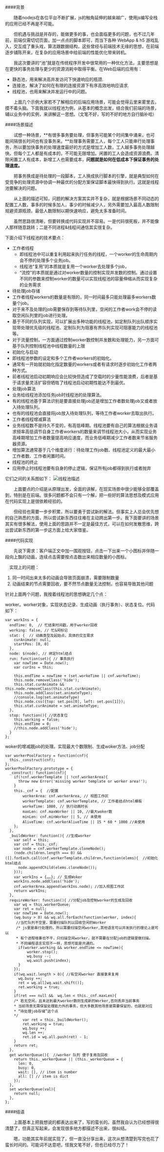 ####背景

&emsp;&emsp;随着nodejs在各位平台不断扩展，js的触角延伸的越来越广，使用js编写全栈的应用已经不再是不可能。

&emsp;&emsp;但机遇与挑战是并存的，能做更多的事，也会面临更多的问题，也不过几年前，前端仅需切切页面，加一点点的脚本即可，而当下各种 WebApp & h5 游戏乱入，交互成了重头戏，算法跟数据结构，这些曾经与前端技术无缘的思想，在前端逐步铺陈开来，在复杂的应用场景中给前端的性能优化带来转机。

&emsp;&emsp;我这次要讲的“池”就是在传统程序开发中很常用的一种优化方法，主要思想是在更快的事务处理与更少的资源消耗中取得平衡。在Web后端的应用有：

* 静态池，用来解决高并发访问下快速响应的瓶颈.
* 连接池，解决了如何在有限的连接资源下有序高效地响应请求.
* 线程池，也用来解决并发运行中的问题。

&emsp;&emsp;上面几个示例大家若不了解相应的后端应用场景，可能会觉得云里来雾里去，摸不着头脑。下面我就以线程池为例，从基本的概念出发，结合我们前端的场景，辅以业务中的实例，来讲解这一思想。（文笔不好，写的不好的地方自行脑补哈）

####场景描述

&emsp;&emsp;试想一种场景，**有很多事务要处理，但事务可能某个时间集中涌来，也可能间隔很长时间也有没事务来。**处理事务需要工人，每个工人只能串行处理事务，所以要加快事务的处理速度最好的方式是增加工人数，工人越多事务处理越快。但每个工人都是有成本的，不可能无限增加。闲置的工人会造成资源浪费。清除闲置工人有成本，新增工人也需要成本，**问题就是如何在低成本下保证事务的处理速度。**

&emsp;&emsp;把事务换成是待处理的一段脚本，工人换成执行脚本的引擎，就是典型如何在受竞争的处理资源中协调一种最优的分配方案保证脚本最快得到执行。这就是线程池要解决的问题。

&emsp;&emsp;从上面的描述可知，问题的解决方案其实并不复杂，就是根据场景不同动态的配置工人数，事多的时候多加人，事少的时候减少人，另外需要加入最高人数限制规避资源瓶颈，最低人数限制以期快速响应，避免太多准备时间。

&emsp;&emsp;虽然思路很清晰，但要转换成代码实现并不容易。一是代码很死板，并不能像人那样随意跳转；二是不同进程&线程间通信其实很复杂。

下面介绍下线程池的技术要点：

* 工作者线程
  * 即线程池中可以重复利用起来执行任务的线程，一个worker的生命周期内会不停的处理多个业务job。
  * 线程池“复用”的本质就是复用一个worker去处理多个job，
  * “流控”的本质就是通过对worker数量的控制实现并发数的控制。通过设置不同的参数来控制worker的数量可以实现线程池的容量伸缩从而实现复杂的业务需求
* 待处理job存储 
 * 工作者线程workers的数量是有限的，同一时间最多只能处理最多workers数量个job。
 * 对于来不及处理的job需要保存到等待队列里，空闲的工作者work会不停的读取空闲队列里的job进行处理。
 * 基于不同的队列实现，可以扩展出多种功能的线程池，如定制队列出队顺序实现带处理优先级的线程池、定制队列为阻塞有界队列实现可阻塞能力的线程池等。
 * 对于流量控制，一方面通过控制worker数控制并发数和处理能力，另一方面可基于队列控制线程池中线程数量的上限
* 初始化与启动
 * 即线程池参数的设定和多个工作者workers的初始化。
 * 通常有一开始就初始化指定数量的workers或者有请求时逐步初始化工作者两种方式。
 * 前者线程池启动初期响应会比较快但造成了空载时的少量性能浪费，后者是基于请求量灵活扩容但牺牲了线程池启动初期性能达不到最优。
* 处理job算法
 * 业务给线程池添加任务job时线程池的处理算法。
 * 有的线程池基于算法识别是要直接处理job还是增加工作者数处理job又或者放入待处理队列。
 * 也有的线程池会直接将job放入待处理队列，等待工作者worker去取出执行。
* 工作者线程增减算法
 * 业务线程数不是持久不变的，有高低峰期。线程池要有自己的算法根据业务请求频率高低调节自身工作者workers的数量来调节线程池大小，从而实现业务高峰期增加工作者数量提高响应速度，而业务低峰期减少工作者数来节省服务器资源。
 * 增加算法通常基于几个维度进行：待处理工作job数、线程池定义的最大最小工作者数、工作者闲置时间。
* 线程池的终止
 * 应用停止时线程池要有自身的停止逻辑，保证所有job都得到执行或者抛弃

它们之间的关系图如下：
![线程池描述](http://n.sinaimg.cn/default/2332b226/20160406/workers.png)

&emsp;&emsp;上面要点的介绍是从原理出发，全面的讲解，在现实场景中很少能够全部覆盖到，特别是在前端。很多问题都不会只有一个解，把一些好的算法思想及模式应用在代码实现上是很依赖经验的。

&emsp;&emsp;但经验也需要一步步积累，所以要勇于尝试新的解法。但事实上人总会优先想的自己熟悉的方面，所以尝试新东西往往难在主动跨出第一步。我下面要讲的场景其实有很多解法，使用上面的思路并不一定是最佳方式，可以在如何发散思维，跨出尝试新东西的第一步这方面上给大家借鉴。

####代码实现

&emsp;&emsp;先说下需求：客户端正文中加一围观按钮，点击一下出来一个小图标并伴随一段向上飘的动画，连续点击需要按点击数出来相应数量的小图标。

&emsp;实现上的问题：

1. 同一时间出来太多的动画会导致页面崩溃，需要限制数量
2. 动画结束的节点需要回收，要不然节点数量无法控制，也容易导致其他问题

针对上面两个问题，我按着线程池的思想确定几个点：
 
worker。worker对象，实现状态记录、生成动画（执行事务）、状态复位。代码如下：

    var workIns = {
      endTime: 0,  // 忙结束时间戳，用于worker回收
      working: false, // 忙&闲标记
      stat: {  // 动画类型及起始点，具体的交互需求
        curAnimate: null,
        startPos: [0, 0]
      },
      node: $(node), // 绑定html结点
      run: function(set){ // 事务执行
        var nowTime = Date.now();
        var curIns = this;

        this.endTime = nowTime + (set.workeTime || cnf.workeTime);
        this.node.removeClass('hide');
        this.stat.curAnimate && this.node.removeClass(this.stat.curAnimate);
        this.node.addClass(set.animateType);
        //console.log(set.animateType)
        this.node.css({top: set.pos[0], left: set.pos[1]});
        this.stat.curAnimate = set.animateType;
      },
      stop: function(){ //状态复位
        this.working = false;
        this.endTime = 0;
        //this.node.addClass('hide');
      }
    };
 
woker的增减跟job的处理。实现最大个数限制、生成woker方法、job分配

    var workerPoolFactory = function(cnf){
      this._construct(cnf);
    };
    workerPoolFactory.prototype = {
      _construct: function(cnf){
        if(!cnf.workerTemplate || !cnf.workerArea){
          throw new Error('missing worker template or worker area!');
        }
        this._cnf = {  //配置
            workerArea: cnf.workerArea, // 视图工作区
            workerTemplate: cnf.workerTemplate, // 工作者结点html模板
            workeTime: 1000, // 执行动画时长
            maxLen: cnf.maxWorker || 10, //最大woker数
            minLen: cnf.minWorker || 5, // 未使用
            AliveTime: cnf.workerAliveTime || 15 * 60 * 1000 //未使用
        };
      },
      _buildWorker: function(){ //生成worker
        var self = this;
        var cnf = this._cnf;
        var node = cnf.workerTemplate.cloneNode();
        (node.children.length === 0) && ([].forEach.call(cnf.workerTemplate.children,function(elems){  //初始化html结点
          node.appendChild(elems.cloneNode());
        }));
        var workIns = {……}; // 生成Woker
        workIns.node.addClass('hide');
        cnf.workerArea.append(workIns.node); //加入视图工作区
        return workIns;
      },
      requireWorker: function(){ //分配job及控制worker的生成及回收
        var wq = this.workerQueue;
        var ret = null;
        var nowTime = Date.now();
        (wq.busy > 0) && wq.all.forEach(function(worker, index){ 
         //当忙队列不空里，需要扫描队列以回收空闲的Worker
         /* js里是串行处理的，所以需要扫描空闲worker,其他语言可以并发执行的理论上是可以
         * 有个进程啥事也不干，只扫描空闲worker，就不需要在分配job的逻辑里做扫描。
         * 不同编程语言实现不一样，思想可能是共通的。
          if(worker.working && worker.endTime <= nowTime){
              worker.stop();
              wq.busy --;
              wq.wait.push(index);
          }
        });
        if(wq.wait.length > 0){ //有空闲worker 直接拿来复用
          wq.busy ++;
          ret = wq.all[wq.wait.shift()];
          ret.working = true;
        }
        if(ret === null &&  wq.len < this._cnf.maxLen){ 
        /* 若无空闲，且未达到最大worker数则生成新的Worker,否则丢弃当前事务
        * 当前场景无需保留处理能力外的事务，但大多数其他场景是需要保留的，也就是对应
        * “待处理job存储”这个点
        */
            var ret = this._buildWorker();
            ret.working = true;
            wq.busy ++;
            wq.len ++;
            ret.id = wq.all.push(ret) - 1;
        }
        return ret;
      },
      get workerQueue(){  //worker 队列 便于复用及回收
        return this._workerQueue || (this._workerQueue = {
          len: 0, 
          busy: 0, 
          wait: [], // item is number 
          all: [] // item is dict
        });
      },
      set workerQueue(val){
        return null;  
      },
    };

####结语

&emsp;&emsp;上面基本上把我想说的都表达出来了，写的蛮长的。虽然我自认为已经想得很清楚了，但真正写起来，会发现很多地方都描述不出来，很纠结。

&emsp;&emsp;嗯，功能其实年前就实现了，但一直没分享出来，这次从想清楚到写完也花了蛮长时间的。可能词不达意吧，怪我文笔不好，但也已经尽力了！